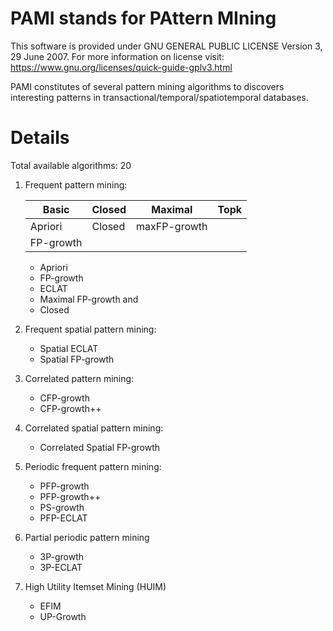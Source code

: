 # PAMI stands for PAttern MIning

This software is provided under GNU GENERAL PUBLIC LICENSE Version 3, 29 June 2007. For more information on license visit: https://www.gnu.org/licenses/quick-guide-gplv3.html

PAMI constitutes of several pattern mining algorithms to discovers interesting patterns in transactional/temporal/spatiotemporal databases.

# Details 
Total available algorithms: 20

1. Frequent pattern mining: 
     
   | Basic | Closed | Maximal | Topk |
   |-------|--------|---------|------|
   |Apriori|Closed|maxFP-growth| |
   |FP-growth|    |   |   |
   
   - Apriori
   - FP-growth
   - ECLAT
   - Maximal FP-growth and 
   - Closed
2. Frequent spatial pattern mining: 
   - Spatial ECLAT
   - Spatial FP-growth
3. Correlated pattern mining: 
   - CFP-growth
   - CFP-growth++
4. Correlated spatial pattern mining: 
   - Correlated Spatial FP-growth
5. Periodic frequent pattern mining: 
   - PFP-growth
   - PFP-growth++
   - PS-growth
   - PFP-ECLAT
6. Partial periodic pattern mining
   - 3P-growth
   - 3P-ECLAT
7. High Utility Itemset Mining (HUIM)
   - EFIM
   - UP-Growth
